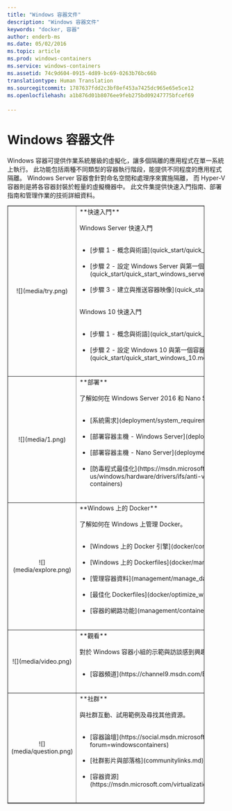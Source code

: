 ```yaml
---
title: "Windows 容器文件"
description: "Windows 容器文件"
keywords: "docker, 容器"
author: enderb-ms
ms.date: 05/02/2016
ms.topic: article
ms.prod: windows-containers
ms.service: windows-containers
ms.assetid: 74c9d604-0915-4d89-bc69-0263b76bc66b
translationtype: Human Translation
ms.sourcegitcommit: 1787637fdd2c3bf8ef453a7425dc965e65e5ce12
ms.openlocfilehash: a1b876d01b8076ee9feb275bd09247775bfcef69

---
```


# Windows 容器文件

Windows 容器可提供作業系統層級的虛擬化，讓多個隔離的應用程式在單一系統上執行。 此功能包括兩種不同類型的容器執行階段，能提供不同程度的應用程式隔離。 Windows Server 容器會針對命名空間和處理序來實施隔離， 而 Hyper-V 容器則是將各容器封裝於輕量的虛擬機器中。 此文件集提供快速入門指南、部署指南和管理作業的技術詳細資料。

<table border="1" style="background-color:FFFFCC;border-collapse:collapse;border:1px solid FFCC00;color:000000;width:90%" cellpadding="25" cellspacing="5">
<tr>
<td ><center>![](media/try.png)</center></td>
<td>**快速入門**<br /><br />
Windows Server 快速入門<br /><br />
<ul>
<li>[步驟 1 - 概念與術語](quick_start/quick_start.md)<br /><br /></li>
<li>[步驟 2 - 設定 Windows Server 與第一個容器](quick_start/quick_start_windows_server.md)<br /><br /></li>
<li>[步驟 3 - 建立與推送容器映像](quick_start/quick_start_images.md)<br /><br /></li>
</ul>
Windows 10 快速入門<br /><br />
<ul>
<li>[步驟 1 - 概念與術語](quick_start/quick_start.md)<br /><br /></li>
<li>[步驟 2 - 設定 Windows 10 與第一個容器](quick_start/quick_start_windows_10.md)<br /><br /></li>
</ul>
</td>
</tr>
<tr>
<td ><center>![](media/1.png)</center></td>
<td>**部署**<br /><br />
了解如何在 Windows Server 2016 和 Nano Server 上部署 Windows 容器。<br /><br />
<ul>
<li>[系統需求](deployment/system_requirements.md)<br /><br /></li>
<li>[部署容器主機 - Windows Server](deployment/deployment.md)<br /><br /></li>
<li>[部署容器主機 - Nano Server](deployment/deployment_nano.md)<br /><br /></li>
<li>[防毒程式最佳化](https://msdn.microsoft.com/en-us/windows/hardware/drivers/ifs/anti-virus-optimization-for-windows-containers)<br /><br /></li>
</ul>
</td>
</tr>

<tr>
<td ><center>![](media/explore.png)</center></td>
<td>**Windows 上的 Docker**<br /><br />
了解如何在 Windows 上管理 Docker。<br /><br />
<ul>
<li>[Windows 上的 Docker 引擎](docker/configure_docker_daemon.md)<br /><br /></li>
<li>[Windows 上的 Dockerfiles](docker/manage_windows_dockerfile.md)<br /><br /></li>
<li>[管理容器資料](management/manage_data.md)<br /><br /></li>
<li>[最佳化 Dockerfiles](docker/optimize_windows_dockerfile.md)<br /><br /></li>
<li>[容器的網路功能](management/container_networking.md)<br /><br /></li>
</ul>
</td>
</tr>

<tr>
<td ><center>![](media/video.png)</center></td>
<td>**觀看**<br /><br />
對於 Windows 容器小組的示範與訪談感到興趣嗎？<br /><br />
<ul>
<li>[容器頻道](https://channel9.msdn.com/Blogs/containers)</li>
</ul>
<br />
</td>
</tr>

<tr>
<td ><center>![](media/question.png)</center></td>
<td>**社群**<br /><br />
與社群互動、試用範例及尋找其他資源。<br /><br />
<ul>
<li>[容器論壇](https://social.msdn.microsoft.com/Forums/en-US/home?forum=windowscontainers)<br /><br /></li>
<li>[社群影片與部落格](communitylinks.md)<br /><br /></li>
<li>[容器資源](https://msdn.microsoft.com/virtualization/community/community_overview)<br /><br /></li>
</ul>
</td>
</tr>
</table>



<!--HONumber=Nov16_HO1-->


